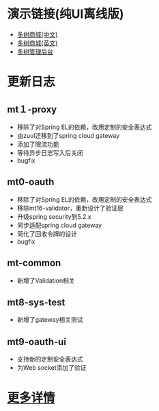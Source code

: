 # 演示链接(纯UI离线版)
- [多树商城(中文)](https://www.duoshu.org/mall/zh/index.html)
- [多树商城(英文)](https://www.duoshu.org/mall/en/index.html)
- [多树管理后台](https://www.duoshu.org/index.html)
# 更新日志
## mt１-proxy
- 移除了对Spring EL的依赖，改用定制的安全表达式
- 由zuul迁移到了spring cloud gateway
- 添加了限流功能
- 等待异步日志写入后关闭
- bugfix
## mt0-oauth
- 移除了对Spring EL的依赖，改用定制的安全表达式
- 移除mt16-validator，重新设计了验证层
- 升级spring security到5.2.x
- 同步适配spring cloud gateway
- 简化了回收令牌的设计
- bugfix
## mt-common
- 新增了Validation相关
## mt8-sys-test
- 新增了gateway相关测试
## mt9-oauth-ui
- 支持新的定制安全表达式
- 为Web socket添加了验证
# [更多详情](https://github.com/users/publicdevop2019/projects/22)